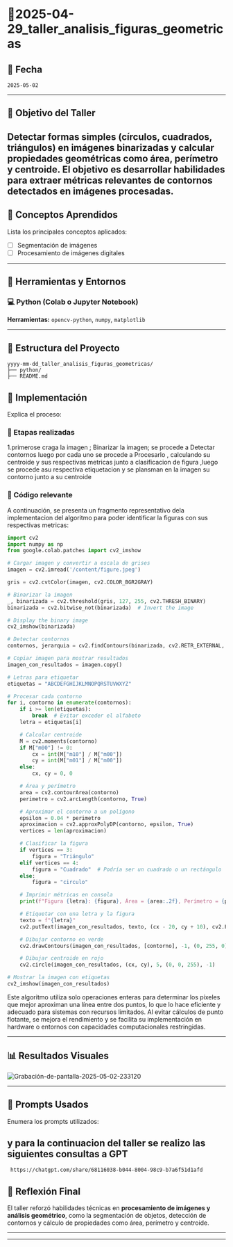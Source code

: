
# 🧪2025-04-29_taller_analisis_figuras_geometricas


## 📅 Fecha
`2025-05-02` 

---

## 🎯 Objetivo del Taller

Detectar formas simples (círculos, cuadrados, triángulos) en imágenes binarizadas y calcular propiedades geométricas como área, perímetro y centroide. El objetivo es desarrollar habilidades para extraer métricas relevantes de contornos detectados en imágenes procesadas.
---

## 🧠 Conceptos Aprendidos

Lista los principales conceptos aplicados:

- [ ] Segmentación de imágenes
- [ ] Procesamiento de imágenes digitales 

---

## 🔧 Herramientas y Entornos

### 💻 Python (Colab o Jupyter Notebook)

**Herramientas:** `opencv-python`, `numpy`, `matplotlib`


---


## 📁 Estructura del Proyecto

```
yyyy-mm-dd_taller_analisis_figuras_geometricas/
├── python/
├── README.md
```




## 🧪 Implementación

Explica el proceso:

### 🔹 Etapas realizadas

1.primerose craga la imagen ; Binarizar la imagen; se procede a Detectar contornos luego por cada uno se procede a Procesarlo , calculando su centroide y sus respectivas metricas junto a clasificacion de figura ,luego se procede  asu respectiva etiquetacion  y se plansman en la imagen su contorno junto a su centroide 


### 🔹 Código relevante

A continuación, se presenta un fragmento representativo dela implementacion del algoritmo para poder identificar la figuras con sus respectivas metricas:

```python
import cv2
import numpy as np
from google.colab.patches import cv2_imshow

# Cargar imagen y convertir a escala de grises
imagen = cv2.imread('/content/figure.jpeg')

gris = cv2.cvtColor(imagen, cv2.COLOR_BGR2GRAY)

# Binarizar la imagen
_, binarizada = cv2.threshold(gris, 127, 255, cv2.THRESH_BINARY)
binarizada = cv2.bitwise_not(binarizada)  # Invert the image

# Display the binary image
cv2_imshow(binarizada)

# Detectar contornos
contornos, jerarquia = cv2.findContours(binarizada, cv2.RETR_EXTERNAL, cv2.CHAIN_APPROX_SIMPLE)

# Copiar imagen para mostrar resultados
imagen_con_resultados = imagen.copy()

# Letras para etiquetar
etiquetas = "ABCDEFGHIJKLMNOPQRSTUVWXYZ"

# Procesar cada contorno
for i, contorno in enumerate(contornos):
    if i >= len(etiquetas):
        break  # Evitar exceder el alfabeto
    letra = etiquetas[i]

    # Calcular centroide
    M = cv2.moments(contorno)
    if M["m00"] != 0:
        cx = int(M["m10"] / M["m00"])
        cy = int(M["m01"] / M["m00"])
    else:
        cx, cy = 0, 0

    # Área y perímetro
    area = cv2.contourArea(contorno)
    perimetro = cv2.arcLength(contorno, True)

    # Aproximar el contorno a un polígono
    epsilon = 0.04 * perimetro
    aproximacion = cv2.approxPolyDP(contorno, epsilon, True)
    vertices = len(aproximacion)

    # Clasificar la figura
    if vertices == 3:
        figura = "Triángulo"
    elif vertices == 4:
        figura = "Cuadrado"  # Podría ser un cuadrado o un rectángulo
    else:
        figura = "circulo"

    # Imprimir métricas en consola
    print(f"Figura {letra}: {figura}, Área = {area:.2f}, Perímetro = {perimetro:.2f}, Centroide = ({cx}, {cy})")

    # Etiquetar con una letra y la figura
    texto = f"{letra}"
    cv2.putText(imagen_con_resultados, texto, (cx - 20, cy + 10), cv2.FONT_HERSHEY_SIMPLEX, 0.5, (255, 0, 255), 1)

    # Dibujar contorno en verde
    cv2.drawContours(imagen_con_resultados, [contorno], -1, (0, 255, 0), 2)

    # Dibujar centroide en rojo
    cv2.circle(imagen_con_resultados, (cx, cy), 5, (0, 0, 255), -1)

# Mostrar la imagen con etiquetas
cv2_imshow(imagen_con_resultados)

```
Este algoritmo utiliza solo operaciones enteras para determinar los píxeles que mejor aproximan una línea entre dos puntos, lo que lo hace eficiente y adecuado para sistemas con recursos limitados. Al evitar cálculos de punto flotante, se mejora el rendimiento y se facilita su implementación en hardware o entornos con capacidades computacionales restringidas.

---

## 📊 Resultados Visuales


![Grabación-de-pantalla-2025-05-02-233120](https://github.com/user-attachments/assets/37d99607-b7e9-44e6-8a3a-6adfa6cc7d86)



---

## 🧩 Prompts Usados

Enumera los prompts utilizados:

## y para la continuacion del taller se realizo las siguientes consultas a GPT


```
 https://chatgpt.com/share/68116038-b044-8004-98c9-b7a6f51d1afd
```



## 💬 Reflexión Final

El taller reforzó habilidades técnicas en **procesamiento de imágenes y análisis geométrico**, como la segmentación de objetos, detección de contornos y cálculo de propiedades como área, perímetro y centroide.

---


---



